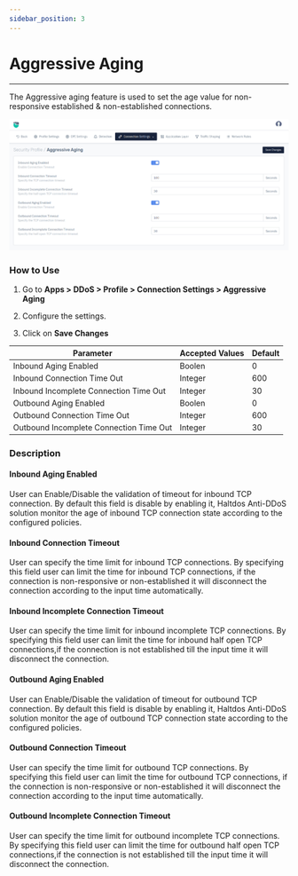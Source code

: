 ```yaml
---
sidebar_position: 3
---
```


# Aggressive Aging

---

The Aggressive aging feature is used to set the age value for non-responsive established & non-established connections.

![aggressive aging](/img/ddos/v8/securityprofile_aggressive_aging.png)

### How to Use

1. Go to **Apps > DDoS > Profile > Connection Settings > Aggressive Aging**

2. Configure the settings.

3. Click on **Save Changes**

| Parameter                               | Accepted Values | Default |
|-----------------------------------------|-----------------|---------|
| Inbound Aging Enabled                   | Boolen          | 0       |
| Inbound Connection Time Out             | Integer         | 600     |
| Inbound Incomplete Connection Time Out  | Integer         | 30      |
| Outbound Aging Enabled                  | Boolen          | 0       |
| Outbound Connection Time Out            | Integer         | 600     |
| Outbound Incomplete Connection Time Out | Integer         | 30      |

### Description

#### Inbound Aging Enabled

User can Enable/Disable the validation of timeout for inbound TCP connection. By default this field is disable by enabling it, Haltdos Anti-DDoS solution monitor the age of inbound TCP connection state according to the configured policies.

#### Inbound Connection Timeout

User can specify the time limit for inbound TCP connections. By specifying this field user can limit the time for inbound TCP connections, if the connection is non-responsive or non-established it will disconnect the connection according to the input time automatically.

#### Inbound Incomplete Connection Timeout

User can specify the time limit for inbound incomplete TCP connections. By specifying this field user can limit the time for inbound half open TCP connections,if the connection is not established till the input time it will disconnect the connection.

#### Outbound Aging Enabled

User can Enable/Disable the validation of timeout for outbound TCP connection. By default this field is disable by enabling it, Haltdos Anti-DDoS solution monitor the age of outbound TCP connection state according to the configured policies.

#### Outbound Connection Timeout

User can specify the time limit for outbound TCP connections. By specifying this field user can limit the time for outbound TCP connections, if the connection is non-responsive or non-established it will disconnect the connection according to the input time automatically.

#### Outbound Incomplete Connection Timeout

User can specify the time limit for outbound incomplete TCP connections. By specifying this field user can limit the time for outbound half open TCP connections,if the connection is not established till the input time it will disconnect the connection.
